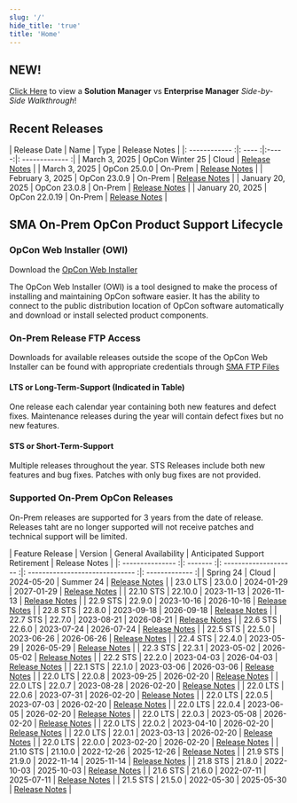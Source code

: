 ```yaml
---
slug: '/'
hide_title: 'true'
title: 'Home'
---
```


## NEW!

[Click Here](sm_vs_em) to view a **Solution Manager** vs **Enterprise Manager** *Side-by-Side Walkthrough*!

## Recent Releases

| Release Date | Name | Type | Release Notes |
|: ------------ :|: ---- :|:-----:|: ------------- :|
| March 3, 2025 | OpCon Winter 25 | Cloud | [Release Notes](https://help.smatechnologies.com/opcon/core/release-notes) |
| March 3, 2025 | OpCon 25.0.0 | On-Prem | [Release Notes](https://help.smatechnologies.com/opcon/core/v25.0/release-notes#opcon-2500) |
| February 3, 2025 | OpCon 23.0.9 | On-Prem | [Release Notes](https://help.smatechnologies.com/opcon/core/v23.0/release-notes#opcon-2309) |
| January 20, 2025 | OpCon 23.0.8 | On-Prem | [Release Notes](https://help.smatechnologies.com/opcon/core/v23.0/release-notes#opcon-2308) |
| January 20, 2025 | OpCon 22.0.19 | On-Prem | [Release Notes](https://help.smatechnologies.com/opcon/core/v22.0/release-notes#opcon-22019) |


## SMA On-Prem OpCon Product Support Lifecycle

### OpCon Web Installer (OWI)

Download the [OpCon Web Installer](https://smatechnologies.hosted-by-files.com/OpConPublicUtilities/OpConWebInstaller.zip)

The OpCon Web Installer (OWI) is a tool designed to make the process of installing and maintaining OpCon software easier. It has the ability to connect to the public distribution location of OpCon software automatically and download or install selected product components.

### On-Prem Release FTP Access

Downloads for available releases outside the scope of the OpCon Web Installer can be found with appropriate credentials through [SMA FTP Files](https://files.smatechnologies.com/files/)

#### LTS or Long-Term-Support (Indicated in Table)

One release each calendar year containing both new features and defect fixes. Maintenance releases during the year will contain defect fixes but no new features.

#### STS or Short-Term-Support

Multiple releases throughout the year. STS Releases include both new features and bug fixes. Patches with only bug fixes are not provided.

### Supported On-Prem OpCon Releases

On-Prem releases are supported for 3 years from the date of release. Releases taht are no longer supported will not receive patches and  technical support will be limited.


| Feature Release | Version | General Availability | Anticipated Support Retirement | Release Notes |
|: --------------- :|: ------- :|: -------------------- :|: ------------------------------ :|: ------------- :|
| Spring 24 | Cloud | 2024-05-20 | Summer 24 | [Release Notes](https://help.smatechnologies.com/opcon/core/release-notes) |
| 23.0 LTS | 23.0.0 | 2024-01-29 | 2027-01-29 | [Release Notes](https://help.smatechnologies.com/opcon/core/v23.0/release-notes#opcon-2300) |
| 22.10 STS | 22.10.0 | 2023-11-13 | 2026-11-13 | [Release Notes](opcon-release-notes-22/#opcon-22100) |
| 22.9 STS | 22.9.0 | 2023-10-16 | 2026-10-16 | [Release Notes](opcon-release-notes-22#opcon-2290) |
| 22.8 STS | 22.8.0 | 2023-09-18 | 2026-09-18 | [Release Notes](opcon-release-notes-22/#opcon-2280) |
| 22.7 STS | 22.7.0 | 2023-08-21 | 2026-08-21 | [Release Notes](opcon-release-notes-22/#opcon-2270) |
| 22.6 STS | 22.6.0 | 2023-07-24 | 2026-07-24 | [Release Notes](opcon-release-notes-22#opcon-2260) |
| 22.5 STS | 22.5.0 | 2023-06-26 | 2026-06-26 | [Release Notes](opcon-release-notes-22/#opcon-2250) |
| 22.4 STS | 22.4.0 | 2023-05-29 | 2026-05-29 | [Release Notes](opcon-release-notes-22/#opcon-2240) |
| 22.3 STS | 22.3.1 | 2023-05-02 | 2026-05-02 | [Release Notes](opcon-release-notes-22/#opcon-2231) |
| 22.2 STS | 22.2.0 | 2023-04-03 | 2026-04-03 | [Release Notes](opcon-release-notes-22/#opcon-2220) |
| 22.1 STS | 22.1.0 | 2023-03-06 | 2026-03-06 | [Release Notes](opcon-release-notes-22/#opcon-2210) |
| 22.0 LTS | 22.0.8 | 2023-09-25 | 2026-02-20 | [Release Notes](https://help.smatechnologies.com/opcon/core/v22.0/release-notes/#opcon-2208) |
| 22.0 LTS | 22.0.7 | 2023-08-28 | 2026-02-20 | [Release Notes](https://help.smatechnologies.com/opcon/core/v22.0/release-notes/#opcon-2207) |
| 22.0 LTS | 22.0.6 | 2023-07-31 | 2026-02-20 | [Release Notes](https://help.smatechnologies.com/opcon/core/v22.0/release-notes/#opcon-2206) |
| 22.0 LTS | 22.0.5 | 2023-07-03 | 2026-02-20 | [Release Notes](https://help.smatechnologies.com/opcon/core/v22.0/release-notes/#opcon-2205) |
| 22.0 LTS | 22.0.4 | 2023-06-05 | 2026-02-20 | [Release Notes](https://help.smatechnologies.com/opcon/core/v22.0/release-notes/#opcon-2204) |
| 22.0 LTS | 22.0.3 | 2023-05-08 | 2026-02-20 | [Release Notes](https://help.smatechnologies.com/opcon/core/v22.0/release-notes/#opcon-2203) |
| 22.0 LTS | 22.0.2 | 2023-04-10 | 2026-02-20 | [Release Notes](https://help.smatechnologies.com/opcon/core/v22.0/release-notes/#opcon-2202) |
| 22.0 LTS | 22.0.1 | 2023-03-13 | 2026-02-20 | [Release Notes](https://help.smatechnologies.com/opcon/core/v22.0/release-notes/#opcon-2201) |
| 22.0 LTS | 22.0.0 | 2023-02-20 | 2026-02-20 | [Release Notes](https://help.smatechnologies.com/opcon/core/v22.0/release-notes/#opcon-2200) |
| 21.10 STS | 21.10.0 | 2022-12-26 | 2025-12-26 | [Release Notes](opcon-release-notes-21/#opcon-21100) |
| 21.9 STS | 21.9.0 | 2022-11-14 | 2025-11-14 | [Release Notes](opcon-release-notes-21/#opcon-2190) |
| 21.8 STS | 21.8.0 | 2022-10-03 | 2025-10-03 | [Release Notes](opcon-release-notes-21/#opcon-2180) |
| 21.6 STS | 21.6.0 | 2022-07-11 | 2025-07-11 | [Release Notes](opcon-release-notes-21/#opcon-2160) |
| 21.5 STS | 21.5.0 | 2022-05-30 | 2025-05-30 | [Release Notes](opcon-release-notes-21/#opcon-2150) |


